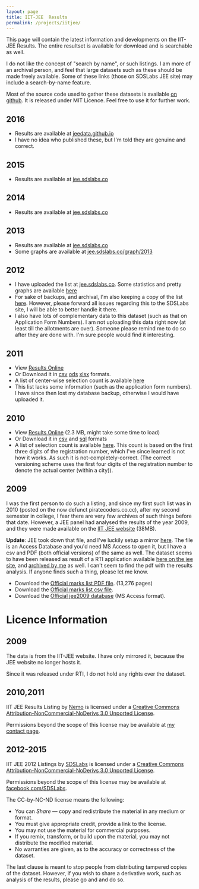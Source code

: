 ```yaml
---
layout: page
title: IIT-JEE  Results
permalink: /projects/iitjee/
---
```


This page will contain the latest information and developments on the IIT-JEE Results. The entire resultset is available for download and is searchable as well. 

I do not like the concept of "search by name", or such listings. I am more of an archival person, and feel that large datasets such as these should be made freely available. Some of these links (those on
SDSLabs JEE site) may include a search-by-name feature.

Most of the source code used to gather these datasets is available [on github](https://github.com/captn3m0/iitjee/). It is released under MIT Licence. Feel free to use it for further work.

## 2016

* Results are available at [jeedata.github.io](https://jeedata.github.io/mains2016)
* I have no idea who published these, but I'm told they are genuine and correct.

## 2015

* Results are available at [jee.sdslabs.co](https://jee.sdslabs.co/index2.html)

## 2014

* Results are available at [jee.sdslabs.co](https://jee.sdslabs.co/2014/)

## 2013

* Results are available at [jee.sdslabs.co](https://jee.sdslabs.co/2013/)
* Some graphs are available at [jee.sdslabs.co/graph/2013](https://jee.sdslabs.co/graph/2013.html)

## 2012

* I have uploaded the list at [jee.sdslabs.co](https://jee.sdslabs.co/2012/). Some statistics and pretty graphs are available [here](https://jee.sdslabs.co/2012/graph/)
* For sake of backups, and archival, I'm also keeping a copy of the list [here](2012.html). However, please forward all issues regarding this to the SDSLabs site, I will be able to better handle it there.
* I also have lots of complementary data to this dataset (such as that on Application Form Numbers). I am not uploading this data right now (at least till the allotments are over). Someone please remind me to do so after they are done with. I'm sure people would find it interesting.

## 2011

* View [Results Online](https://captnemo.in/projects/iitjee/2011.html)
* Or Download it in [csv](https://captnemo.in/projects/iitjee/2011.html) [ods](https://captnemo.in/projects/iitjee/2011.ods) [xlsx](https://captnemo.in/projects/iitjee/2011.xlsx) formats.
* A list of center-wise selection count is available [here](https://captnemo.in/projects/iitjee/center.html)
* This list lacks some information (such as the application form numbers). I have since then lost my database backup, otherwise I would have uploaded it.

## 2010

* View [Results Online](https://captnemo.in/projects/iitjee/2010.html) (2.3 MB, might take some time to load)
* Or Download it in [csv](https://captnemo.in/projects/iitjee/2010.csv) and [sql](https://captnemo.in/projects/iitjee/2010.sql) formats
* A list of selection count is available [here](https://captnemo.in/projects/iitjee/2010.center.html). This count is based on the first three digits of the registration number, which I've since learned is not how it works. As such it is not-completely-correct. (The correct versioning scheme uses the first four digits of the registration number to denote the actual center (within a city)).

## 2009

I was the first person to do such a listing, and since my first such list was in 2010 (posted on the now defunct piratecoders.co.cc), after my second semester in college, I fear there are very few archives of such things before that date. However, a JEE panel had analysed the results of the year 2009, and they were made available on the [IIT JEE website](http://jee.iitr.ernet.in/images/jee2009.mdb) (38MB).

**Update**: JEE took down that file, and I've luckily setup a mirror [here](http://ge.tt/4lLmqf32). The file is an Access Database and you'd need MS Access to open it, but I have a csv and PDF (both official versions) of the same as well. The dataset seems to have been released as result of a RTI application available [here on the jee site](http://jee.iitr.ernet.in/images/SG-06112009-10.pdf), and [archived by me](SG-06112009-10.pdf) as well. I can't seem to find the pdf with the results analysis. If anyone finds such a thing, please let me know.

  * Download the [Official marks list PDF file](http://ge.tt/4lLmqf32/v/2). (13,276 pages)
  * Download the [Official marks list csv file](http://ge.tt/4lLmqf32/v/1).
  * Download the [Official jee2009 database](http://ge.tt/4lLmqf32/v/0) (MS Access format).

# Licence Information

## 2009

The data is from the IIT-JEE website. I have only mirrored it, because the JEE website no longer hosts it.

Since it was released under RTI, I do not hold any rights over the dataset.

## 2010,2011

IIT JEE Results Listing by [Nemo](https://captnemo.in/) is licensed under a [Creative Commons Attribution-NonCommercial-NoDerivs 3.0 Unported License](http://creativecommons.org/licenses/by-nc-nd/3.0/).

Permissions beyond the scope of this license may be available at [my contact page](https://captnemo.in/contact). 

## 2012-2015

IIT JEE 2012 Listings by [SDSLabs](https://jee.sdslabs.co/) is licensed under a [Creative Commons Attribution-NonCommercial-NoDerivs 3.0 Unported License](http://creativecommons.org/licenses/by-nc-nd/3.0/).

Permissions beyond the scope of this license may be available at [facebook.com/SDSLabs](https://facebook.com/SDSLabs).

The CC-by-NC-ND license means the following:

- You can *Share* — copy and redistribute the material in any medium or format.
- You must give appropriate credit, provide a link to the license.
- You may not use the material for commercial purposes.
- If you remix, transform, or build upon the material, you may not distribute the modified material.
- No warranties are given, as to the accuracy or correctness of the dataset.

The last clause is meant to stop people from distributing tampered copies of
the dataset. However, if you wish to share a derivative work, such as analysis
of the results, please go and and do so.
